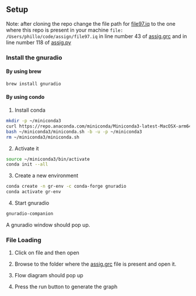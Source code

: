 ## Setup

Note: after cloning the repo change the file path for [file97.iq](file97.iq) to the one where this repo is present in your machine
```file: /Users/phillo/code/assign/file97.iq``` in line number 43 of [assig.grc](assig.grc) and in line number 118 of [assig.py](assig.py)

### Install the gnuradio

#### By using brew
```bash
brew install gnuradio
```

#### By using condo

1. Install conda
```bash
mkdir -p ~/miniconda3
curl https://repo.anaconda.com/miniconda/Miniconda3-latest-MacOSX-arm64.sh -o ~/miniconda3/miniconda.sh
bash ~/miniconda3/miniconda.sh -b -u -p ~/miniconda3
rm ~/miniconda3/miniconda.sh
```

2. Activate it
```bash
source ~/miniconda3/bin/activate
conda init --all
```

3. Create a new environment
```bash
conda create -n gr-env -c conda-forge gnuradio
conda activate gr-env
```

4. Start gnuradio
```bash
gnuradio-companion
```

A gnuradio window should pop up.

### File Loading

1. Click on file and then open

2. Browse to the folder where the [assig.grc](assig.grc) file is present and open it.

3. Flow diagram should pop up

4. Press the run button to generate the graph
